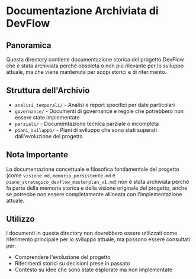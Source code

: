 # Documentazione Archiviata di DevFlow

## Panoramica

Questa directory contiene documentazione storica del progetto DevFlow che è stata archiviata perché obsoleta o non più rilevante per lo sviluppo attuale, ma che viene mantenuta per scopi storici e di riferimento.

## Struttura dell'Archivio

- `analisi_temporali/` - Analisi e report specifici per date particolari
- `governance/` - Documenti di governance e regole che potrebbero non essere state implementate
- `parziali/` - Documentazione tecnica parziale o incompleta
- `piani_sviluppo/` - Piani di sviluppo che sono stati superati dall'evoluzione del progetto

## Nota Importante

La documentazione concettuale e filosofica fondamentale del progetto (come `visione.md`, `memoria_persistente.md` e `piano_strategico_devflow_masterplan_v1.md`) non è stata archiviata perché fa parte della memoria storica e della visione originale del progetto, anche se potrebbe non essere completamente allineata con l'implementazione attuale.

## Utilizzo

I documenti in questa directory non dovrebbero essere utilizzati come riferimento principale per lo sviluppo attuale, ma possono essere consultati per:
- Comprendere l'evoluzione del progetto
- Riferimenti storici su decisioni prese in passato
- Contesto su idee che sono state esplorate ma non implementate
